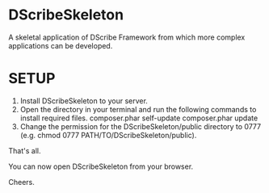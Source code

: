 DScribeSkeleton
===============

A skeletal application of DScribe Framework from which more complex applications can be developed.


SETUP
======

1. Install DScribeSkeleton to your server.
2. Open the directory in your terminal and run the following commands to install required files.
    composer.phar self-update
    composer.phar update
3. Change the permission for the DScribeSkeleton/public directory to 0777 (e.g. chmod 0777 PATH/TO/DScribeSkeleton/public).

That's all.

You can now open DScribeSkeleton from your browser.

Cheers.